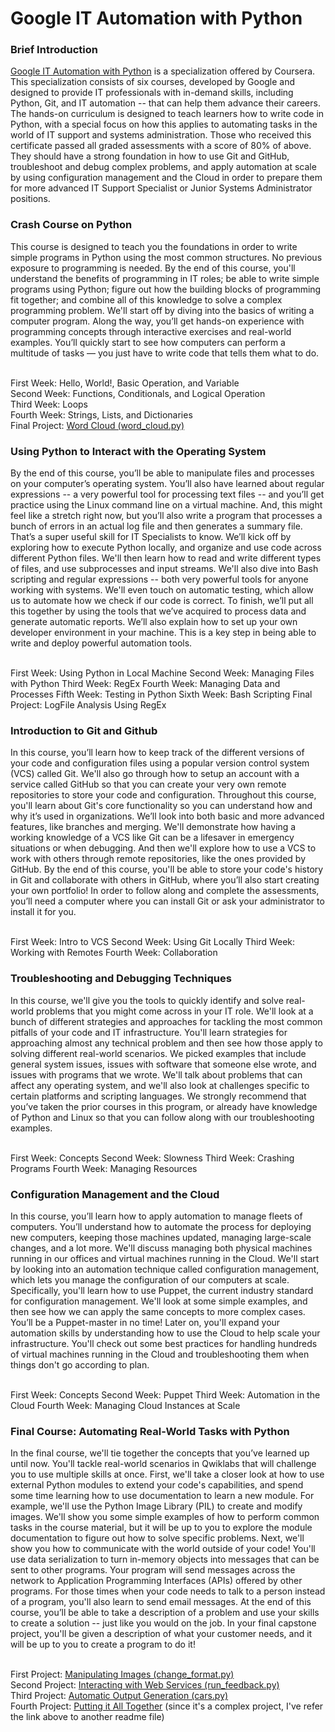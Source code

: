 # Google IT Automation with Python
<h3> Brief Introduction </h3>

[Google IT Automation with Python](https://www.coursera.org/professional-certificates/google-it-automation) is a specialization offered by Coursera. This specialization consists of six courses, developed by Google and designed to provide IT professionals with in-demand skills, including Python, Git, and IT automation -- that can help them advance their careers. The hands-on curriculum is designed to teach learners how to write code in Python, with a special focus on how this applies to automating tasks in the world of IT support and systems administration. Those who received this certificate passed all graded assessments with a score of 80% of above. They should have a strong foundation in how to use Git and GitHub, troubleshoot and debug complex problems, and apply automation at scale by using configuration management and the Cloud in order to prepare them for more advanced IT Support Specialist or Junior Systems Administrator positions.
<br>

<h3> Crash Course on Python </h3>
This course is designed to teach you the foundations in order to write simple programs in Python using the most common structures. No previous exposure to programming is needed. By the end of this course, you'll understand the benefits of programming in IT roles; be able to write simple programs using Python; figure out how the building blocks of programming fit together; and combine all of this knowledge to solve a complex programming problem. We'll start off by diving into the basics of writing a computer program. Along the way, you’ll get hands-on experience with programming concepts through interactive exercises and real-world examples. You’ll quickly start to see how computers can perform a multitude of tasks — you just have to write code that tells them what to do. <br><br>

First Week: Hello, World!, Basic Operation, and Variable <br>
Second Week: Functions, Conditionals, and Logical Operation <br>
Third Week: Loops <br>
Fourth Week: Strings, Lists, and Dictionaries <br>
Final Project: [Word Cloud (word_cloud.py)](https://github.com/ahmdxrzky/google-it-automation-with-python/blob/main/crash_course_on_python/word_cloud.py) <br>

<h3> Using Python to Interact with the Operating System </h3>
By the end of this course, you’ll be able to manipulate files and processes on your computer’s operating system. You’ll also have learned about regular expressions -- a very powerful tool for processing text files -- and you’ll get practice using the Linux command line on a virtual machine. And, this might feel like a stretch right now, but you’ll also write a program that processes a bunch of errors in an actual log file and then generates a summary file. That’s a super useful skill for IT Specialists to know. We’ll kick off by exploring how to execute Python locally, and organize and use code across different Python files. We'll then learn how to read and write different types of files, and use subprocesses and input streams. We'll also dive into Bash scripting and regular expressions -- both very powerful tools for anyone working with systems. We'll even touch on automatic testing, which allow us to automate how we check if our code is correct. To finish, we’ll put all this together by using the tools that we’ve acquired to process data and generate automatic reports. We’ll also explain how to set up your own developer environment in your machine. This is a key step in being able to write and deploy powerful automation tools. <br><br>

First Week: Using Python in Local Machine
Second Week: Managing Files with Python
Third Week: RegEx
Fourth Week: Managing Data and Processes
Fifth Week: Testing in Python
Sixth Week: Bash Scripting
Final Project: LogFile Analysis Using RegEx

<h3> Introduction to Git and Github </h3>
In this course, you’ll learn how to keep track of the different versions of your code and configuration files using a popular version control system (VCS) called Git. We'll also go through how to setup an account with a service called GitHub so that you can create your very own remote repositories to store your code and configuration. Throughout this course, you'll learn about Git's core functionality so you can understand how and why it’s used in organizations. We’ll look into both basic and more advanced features, like branches and merging. We'll demonstrate how having a working knowledge of a VCS like Git can be a lifesaver in emergency situations or when debugging. And then we'll explore how to use a VCS to work with others through remote repositories, like the ones provided by GitHub. By the end of this course, you'll be able to store your code's history in Git and collaborate with others in GitHub, where you’ll also start creating your own portfolio! In order to follow along and complete the assessments, you’ll need a computer where you can install Git or ask your administrator to install it for you. <br><br>

First Week: Intro to VCS
Second Week: Using Git Locally
Third Week: Working with Remotes
Fourth Week: Collaboration

<h3> Troubleshooting and Debugging Techniques </h3>
In this course, we'll give you the tools to quickly identify and solve real-world problems that you might come across in your IT role. We'll look at a bunch of different strategies and approaches for tackling the most common pitfalls of your code and IT infrastructure. You'll learn strategies for approaching almost any technical problem and then see how those apply to solving different real-world scenarios. We picked examples that include general system issues, issues with software that someone else wrote, and issues with programs that we wrote. We'll talk about problems that can affect any operating system, and we'll also look at challenges specific to certain platforms and scripting languages. We strongly recommend that you’ve taken the prior courses in this program, or already have knowledge of Python and Linux so that you can follow along with our troubleshooting examples. <br><br>

First Week: Concepts
Second Week: Slowness
Third Week: Crashing Programs
Fourth Week: Managing Resources

<h3> Configuration Management and the Cloud </h3>
In this course, you’ll learn how to apply automation to manage fleets of computers. You’ll understand how to automate the process for deploying new computers, keeping those machines updated, managing large-scale changes, and a lot more. We'll discuss managing both physical machines running in our offices and virtual machines running in the Cloud. We'll start by looking into an automation technique called configuration management, which lets you manage the configuration of our computers at scale. Specifically, you'll learn how to use Puppet, the current industry standard for configuration management. We'll look at some simple examples, and then see how we can apply the same concepts to more complex cases. You’ll be a Puppet-master in no time! Later on, you'll expand your automation skills by understanding how to use the Cloud to help scale your infrastructure. You'll check out some best practices for handling hundreds of virtual machines running in the Cloud and troubleshooting them when things don't go according to plan. <br><br>

First Week: Concepts
Second Week: Puppet
Third Week: Automation in the Cloud
Fourth Week: Managing Cloud Instances at Scale

<h3> Final Course: Automating Real-World Tasks with Python </h3>
In the final course, we'll tie together the concepts that you’ve learned up until now. You'll tackle real-world scenarios in Qwiklabs that will challenge you to use multiple skills at once. First, we'll take a closer look at how to use external Python modules to extend your code's capabilities, and spend some time learning how to use documentation to learn a new module. For example, we'll use the Python Image Library (PIL) to create and modify images. We'll show you some simple examples of how to perform common tasks in the course material, but it will be up to you to explore the module documentation to figure out how to solve specific problems. Next, we'll show you how to communicate with the world outside of your code! You'll use data serialization to turn in-memory objects into messages that can be sent to other programs. Your program will send messages across the network to Application Programming Interfaces (APIs) offered by other programs. For those times when your code needs to talk to a person instead of a program, you'll also learn to send email messages. At the end of this course, you’ll be able to take a description of a problem and use your skills to create a solution -- just like you would on the job. In your final capstone project, you'll be given a description of what your customer needs, and it will be up to you to create a program to do it! <br><br>

First Project: [Manipulating Images (change_format.py)](https://github.com/ahmdxrzky/google-it-automation-with-python/blob/main/automating_real_world_tasks_with_python/change_format.py) <br>
Second Project: [Interacting with Web Services (run_feedback.py)](https://github.com/ahmdxrzky/google-it-automation-with-python/blob/main/automating_real_world_tasks_with_python/run_feedback.py) <br>
Third Project: [Automatic Output Generation (cars.py)](https://github.com/ahmdxrzky/google-it-automation-with-python/blob/main/automating_real_world_tasks_with_python/cars.py) <br>
Fourth Project: [Putting it All Together](https://github.com/ahmdxrzky/google-it-automation-with-python/blob/main/automating_real_world_tasks_with_python/fourth_project.md) (since it's a complex project, I've refer the link above to another readme file)
